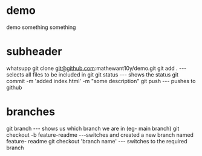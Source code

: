 # demo

demo
something something

# subheader

whatsupp
git clone git@github.com:mathewant10y/demo.git
git add . --- selects all files to be included in git
git status --- shows the status
git commit -m 'added index.html' -m "some description"
git push --- pushes to github

# branches

git branch --- shows us which branch we are in (eg- main branch)
git checkout -b feature-readme ---switches and created a new branch named feature- readme
git checkout 'branch name' --- switches to the required branch
